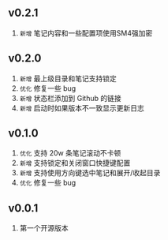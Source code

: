 ## v0.2.1

1. `新增` 笔记内容和一些配置项使用SM4强加密

## v0.2.0

1. `新增` 最上级目录和笔记支持锁定
2. `优化` 修复一些 bug
3. `新增` 状态栏添加到 Github 的链接
4. `新增` 启动时如果版本不一致显示更新日志

## v0.1.0

1. `优化` 支持 20w 条笔记滚动不卡顿
2. `新增` 支持锁定和关闭窗口快捷键配置
3. `新增` 支持使用方向键选中笔记和展开/收起目录
4. `优化` 修复一些 bug

## v0.0.1

1. 第一个开源版本